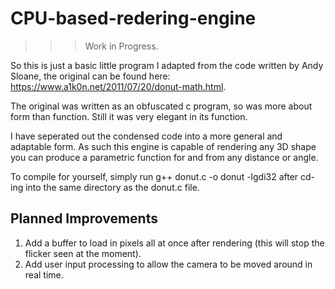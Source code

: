 # CPU-based-redering-engine

>>>Work in Progress.

So this is just a basic little program I adapted from the code written by Andy Sloane, the original can be found here: https://www.a1k0n.net/2011/07/20/donut-math.html.

The original was written as an obfuscated c program, so was more about form than function. Still it was very elegant in its function.

I have seperated out the condensed code into a more general and adaptable form. As such this engine is capable of rendering any 3D shape you can produce a parametric function for and from any distance or angle.

To compile for yourself, simply run g++ donut.c -o donut -lgdi32 after cd-ing into the same directory as the donut.c file.

## Planned Improvements

  1. Add a buffer to load in pixels all at once after rendering (this will stop the flicker seen at the moment).
  2. Add user input processing to allow the camera to be moved around in real time.
